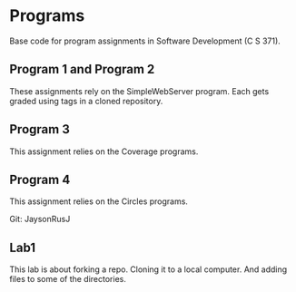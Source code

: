 # Programs
Base code for program assignments in Software Development (C S 371). 

## Program 1 and Program 2
These assignments rely on the SimpleWebServer program. Each gets graded using tags in a cloned repository. 

## Program 3
This assignment relies on the Coverage programs. 

## Program 4
This assignment relies on the Circles programs. 

Git: JaysonRusJ
## Lab1
This lab is about forking a repo. Cloning it to a local computer. And adding files to some of the directories.
